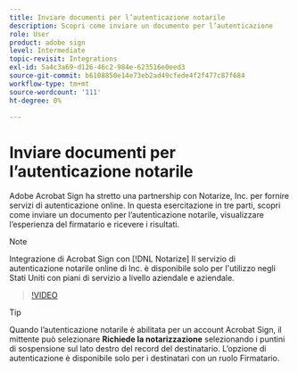 ```yaml
---
title: Inviare documenti per l’autenticazione notarile
description: Scopri come inviare un documento per l’autenticazione
role: User
product: adobe sign
level: Intermediate
topic-revisit: Integrations
exl-id: 5a4c3a69-d126-46c2-984e-623516e0eed3
source-git-commit: b6108850e14e73eb2ad49cfede4f2f477c87f684
workflow-type: tm+mt
source-wordcount: '111'
ht-degree: 0%

---
```


# Inviare documenti per l’autenticazione notarile

Adobe Acrobat Sign ha stretto una partnership con Notarize, Inc. per fornire servizi di autenticazione online. In questa esercitazione in tre parti, scopri come inviare un documento per l’autenticazione notarile, visualizzare l’esperienza del firmatario e ricevere i risultati.

>[!NOTE]
>
>Integrazione di Acrobat Sign con [!DNL Notarize] Il servizio di autenticazione notarile online di Inc. è disponibile solo per l&#39;utilizzo negli Stati Uniti con piani di servizio a livello aziendale e aziendale.

>[!VIDEO](https://video.tv.adobe.com/v/341029?hidetitle=true)

>[!TIP]
>
>Quando l’autenticazione notarile è abilitata per un account Acrobat Sign, il mittente può selezionare **Richiede la notarizzazione** selezionando i puntini di sospensione sul lato destro del record del destinatario. L’opzione di autenticazione è disponibile solo per i destinatari con un ruolo Firmatario.
